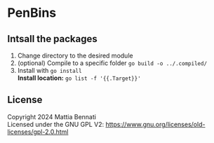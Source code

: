 # PenBins

## Intsall the packages
1. Change directory to the desired module
2. (optional) Compile to a specific folder `go build -o ../.compiled/` 
3. Install with `go install`  
**Install location:** `go list -f '{{.Target}}'`

## License
Copyright 2024 Mattia Bennati  
Licensed under the GNU GPL V2: https://www.gnu.org/licenses/old-licenses/gpl-2.0.html
